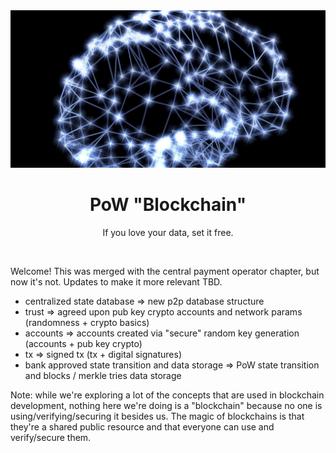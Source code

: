 <div align="center">
    <div align="center">
        <img src="neurons.jpg" alt="neurons">  
    </div>
    <h1 align="center">
        PoW "Blockchain"
    </h1>
    <p align="center">
        If you love your data, set it free.
    </p>
</div>
<br>

Welcome! This was merged with the central payment operator chapter, but now it's not. Updates to make it more relevant TBD.
    
- centralized state database => new p2p database structure
- trust => agreed upon pub key crypto accounts and network params (randomness + crypto basics)
- accounts => accounts created via "secure" random key generation (accounts + pub key crypto)
- tx => signed tx (tx + digital signatures)
- bank approved state transition and data storage => PoW state transition and blocks / merkle tries data storage

Note: while we're exploring a lot of the concepts that are used in blockchain development, nothing here we're doing is a "blockchain" because no one is using/verifying/securing it besides us. The magic of blockchains is that they're a shared public resource and that everyone can use and verify/secure them.

<br>
